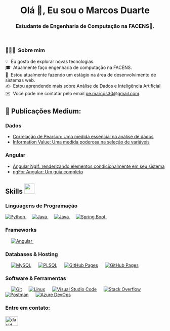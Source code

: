 <h1 align="center">Olá 👋, Eu sou o Marcos Duarte</h1>
<h3 align="center">Estudante de Engenharia de Computação na FACENS🌟.</h3>

<br>

### 👨🏻‍💻 &nbsp;Sobre mim

💡 &nbsp;Eu gosto de explorar novas tecnologias.\
🎓 &nbsp;Atualmente faço engenharia de computação na FACENS.\
🌱 &nbsp;Estou atualmente fazendo um estágio na área de desenvolvimento de sistemas web.\
✍️ &nbsp;Estou aprendendo mais sobre Análise de Dados e Inteligência Artificial\
✉️ &nbsp;Você pode me contatar pelo email pe.marcos30@gmail.com.

<h2> 💬 Publicações Medium: </h2>

### Dados
 - [Correlação de Pearson: Uma medida essencial na análise de dados](https://medium.com/@pe.marcos30/correla%C3%A7%C3%A3o-de-pearson-uma-medida-essencial-na-an%C3%A1lise-de-dados-a4c1c0bfbcf1)
 - [Information Value: Uma medida poderosa na seleção de variáveis](https://medium.com/@pe.marcos30/df5169d00139)

### Angular
- [Angular NgIf: renderizando elementos condicionalmente em seu sistema](https://medium.com/@pe.marcos30/angular-ngif-renderizando-elementos-condicionalmente-em-seu-sistema-f610cd3e16f7)
- [ngFor Angular: Um guia completo](https://medium.com/@pe.marcos30/ngfor-angular-um-guia-completo-19a59d036f04)

<h2> Skills <img src = "https://media2.giphy.com/media/QssGEmpkyEOhBCb7e1/giphy.gif?cid=ecf05e47a0n3gi1bfqntqmob8g9aid1oyj2wr3ds3mg700bl&rid=giphy.gif" width = 32px> </h2>

### Linguagens de Programação
<p align="left"> 
  
<a href="https://python.org/">
    <img alt="Python" src="https://img.shields.io/badge/Python-FFD43B?style=for-the-badge&logo=python&logoColor=darkgreen"/>
  </a>
  &emsp;
<a href="https://www.java.com/en/">
    <img alt="Java" src="https://img.shields.io/badge/Java-ED8B00?style=for-the-badge&logo=Java&logoColor=white"/>
  </a>
  &emsp;
  <a href="https://developer.mozilla.org/pt-BR/docs/Web/JavaScript">
    <img alt="Java" src="https://img.shields.io/badge/JavaScript-F7DF1E?style=for-the-badge&logo=JavaScript&logoColor=black"/>
  </a>
  &emsp;
  <a href="https://spring.io/">
    <img alt="Spring Boot" src="https://camo.githubusercontent.com/7d798ede2233b56431e6707226c348f5bc3d7a7151ca81db74717eed3f5b53f9/68747470733a2f2f696d672e736869656c64732e696f2f7374617469632f76313f7374796c653d666f722d7468652d6261646765266d6573736167653d537072696e672b426f6f7426636f6c6f723d364442333346266c6f676f3d537072696e672b426f6f74266c6f676f436f6c6f723d464646464646266c6162656c3d"/>
  </a>
  &emsp;

</p>

### Frameworks
<p align="left"> 
&emsp;
  <a href="https://angular.io" target="_blank"> 
     <img alt="Angular" src="https://img.shields.io/badge/Angular-DD0031?style=for-the-badge&logo=Angular&logoColor=white">
   </a>
  &emsp; 

### Databases & Hosting
<p align="left">
  &emsp;
    <a href="https://www.mysql.com/"><img alt="MySQL" src="https://img.shields.io/badge/MySQL-00000F?style=for-the-badge&logo=mysql&logoColor=white"></a>
  &emsp;
    <a href="https://www.mysql.com/"><img alt="PLSQL" src="https://img.shields.io/badge/PLSQL-D00000?style=for-the-badge&logo=oracle&logoColor=white"></a>
    &emsp;
    <a href="https://www.github.com"><img alt="GitHub Pages" src="https://img.shields.io/badge/GitHub-100000?style=for-the-badge&logo=github&logoColor=white"></a>
  &emsp;
    <a href="https://www.postgresql.org/"><img alt="GitHub Pages" src="https://camo.githubusercontent.com/95a15266c9b093e9070410fa62c8dcba6611e79edd738e0ded7ec5b52541d6c4/68747470733a2f2f696d672e736869656c64732e696f2f7374617469632f76313f7374796c653d666f722d7468652d6261646765266d6573736167653d506f737467726553514c26636f6c6f723d343136394531266c6f676f3d506f737467726553514c266c6f676f436f6c6f723d464646464646266c6162656c3d"></a>
  &emsp;

 ### Software & Ferramentas
 
<p>
  &emsp;
    <a href="#"><img alt="Git" src="https://img.shields.io/badge/Git-F05032?style=for-the-badge&logo=git&logoColor=white"></a>
  &emsp;
    <a href="#"><img alt="Linux" src="https://img.shields.io/badge/Linux-FCC624?style=for-the-badge&logo=linux&logoColor=black"></a>
  &emsp;
    <a href="#"><img alt="Visual Studio Code" src="https://img.shields.io/badge/Visual_Studio_Code-0078D4?style=for-the-badge&logo=visual%20studio%20code&logoColor=white"></a>
  &emsp;
    <a href="#"><img alt="Stack Overflow" src="https://img.shields.io/badge/Stack_Overflow-FE7A16?style=for-the-badge&logo=stack-overflow&logoColor=white"></a>
&emsp;
    <a href="#"><img alt="Postman" src="https://img.shields.io/badge/Postman-FF6C37?style=for-the-badge&logo=Postman&logoColor=white"></a>
     &emsp;
    <a href="#"><img alt="Azure DevOps" src="https://camo.githubusercontent.com/e390f20e5556c26f902300a4f5f6d1547caae6f89094cd77364b6e490d3bc89a/68747470733a2f2f696d672e736869656c64732e696f2f7374617469632f76313f7374796c653d666f722d7468652d6261646765266d6573736167653d417a7572652b4465764f707326636f6c6f723d303037384437266c6f676f3d417a7572652b4465764f7073266c6f676f436f6c6f723d464646464646266c6162656c3d"></a>
     &emsp;
  
    
</p>

<h3 align="left">Entre em contato:</h3>
<p align="left">
<a href="https://www.linkedin.com/in/duarte-marcos/" target="blank"><img align="center" src="https://raw.githubusercontent.com/rahuldkjain/github-profile-readme-generator/master/src/images/icons/Social/linked-in-alt.svg" alt="david mendoza ramos" height="30" width="40" /></a>
</p>
